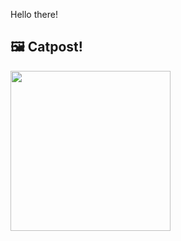 Hello there!



## 🖼️ Catpost!

<sub>
    <img src="https://cdn2.thecatapi.com/images/73t.jpg" height="256">
</sub>


